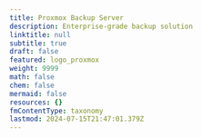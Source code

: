 ```yaml
---
title: Proxmox Backup Server
description: Enterprise-grade backup solution
linktitle: null
subtitle: true
draft: false
featured: logo_proxmox
weight: 9999
math: false
chem: false
mermaid: false
resources: {}
fmContentType: taxonomy
lastmod: 2024-07-15T21:47:01.379Z
---
```

